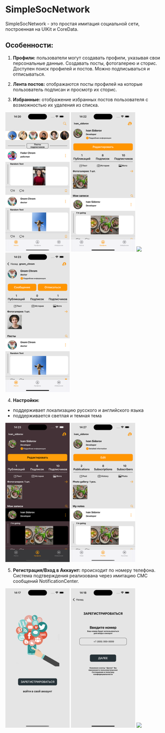 #  SimpleSocNetwork

SimpleSocNetwork - это простая имитация социальной сети, построенная на UIKit и CoreData.

## Особенности:

1. **Профили:** пользователи могут создавать профили, указывая свои персональные данные. Создавать посты, фотогалерею и сторис. Доступен поиск профилей и постов. Можно подписываться и отписываться.

2. **Лента постов:** отображаются посты профилей на которые пользователь подписан и просмотр их сторис.

3. **Избранные:** отображение избранных постов пользователя с возможностью их удаления из списка.

<img src="files/Screenshot004.png" width="200" heigh="600">  <img src="files/Screenshot005.png" width="200" heigh="600">  <img src="files/sScreenshot006.png" width="200" heigh="600">  <img src="files/Screenshot007.png" width="200" heigh="600">

4. **Настройки:**

- поддерживает локализацию русского и английского языка
- поддерживается светлая и темная тема

<img src="files/Screenshot008.png" width="200" heigh="600">  <img src="files/Screenshot009.png" width="200" heigh="600"> 

5. **Регистрация/Вход в Аккаунт:** происходит по номеру телефона. Система подтверждения реализована через имитацию СМС сообщений NotificationCenter.

<img src="files/Screenshot001.png" width="200" heigh="600">  <img src="files/Screenshot002.png" width="200" heigh="600">  <img src="files/sScreenshot003.png" width="200" heigh="600">

